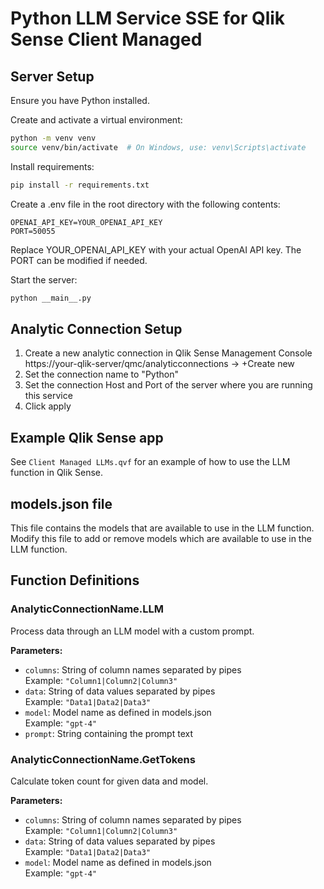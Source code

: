 # Python LLM Service SSE for Qlik Sense Client Managed

## Server Setup
Ensure you have Python installed.

Create and activate a virtual environment:
```bash
python -m venv venv
source venv/bin/activate  # On Windows, use: venv\Scripts\activate
```

Install requirements:
```bash
pip install -r requirements.txt
```

Create a .env file in the root directory with the following contents:
```
OPENAI_API_KEY=YOUR_OPENAI_API_KEY
PORT=50055
```
Replace YOUR_OPENAI_API_KEY with your actual OpenAI API key. The PORT can be modified if needed.

Start the server:
```bash
python __main__.py
```

## Analytic Connection Setup

1. Create a new analytic connection in Qlik Sense Management Console https://your-qlik-server/qmc/analyticconnections -> +Create new
2. Set the connection name to "Python"
3. Set the connection Host and Port of the server where you are running this service
4. Click apply

## Example Qlik Sense app

See `Client Managed LLMs.qvf` for an example of how to use the LLM function in Qlik Sense.

## models.json file
This file contains the models that are available to use in the LLM function. Modify this file to add or remove models which are available to use in the LLM function.

## Function Definitions

### AnalyticConnectionName.LLM
Process data through an LLM model with a custom prompt.

**Parameters:**
- `columns`: String of column names separated by pipes  
  Example: `"Column1|Column2|Column3"`
- `data`: String of data values separated by pipes  
  Example: `"Data1|Data2|Data3"`
- `model`: Model name as defined in models.json  
  Example: `"gpt-4"`
- `prompt`: String containing the prompt text

### AnalyticConnectionName.GetTokens
Calculate token count for given data and model.

**Parameters:**
- `columns`: String of column names separated by pipes  
  Example: `"Column1|Column2|Column3"`
- `data`: String of data values separated by pipes  
  Example: `"Data1|Data2|Data3"`
- `model`: Model name as defined in models.json  
  Example: `"gpt-4"`



    